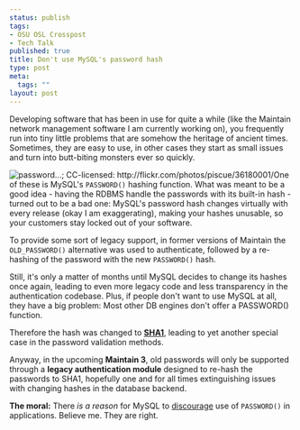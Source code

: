 ```yaml
--- 
status: publish
tags: 
- OSU OSL Crosspost
- Tech Talk
published: true
title: Don't use MySQL's password hash
type: post
meta: 
  tags: ""
layout: post
---
```

Developing software that has been in use for quite a while (like the Maintain network management software I am currently working on), you frequently run into tiny little problems that are somehow the heritage of ancient times. Sometimes, they are easy to use, in other cases they start as small issues and turn into butt-biting monsters ever so quickly.

<img src="http://static.flickr.com/25/36180001_a09a0c75f5_m.jpg" alt="password...; CC-licensed: http://flickr.com/photos/piscue/36180001/" class="alignright" />One of these is MySQL's <code>PASSWORD()</code> hashing function. What was meant to be a good idea - having the RDBMS handle the passwords with its built-in hash - turned out to be a bad one: MySQL's password hash changes virtually with every release (okay I am exaggerating), making your hashes unusable, so your customers stay locked out of your software.

To provide some sort of legacy support, in former versions of Maintain the <code>OLD_PASSWORD()</code> alternative was used to authenticate, followed by a re-hashing of the password with the new <code>PASSWORD()</code> hash.

Still, it's only a matter of months until MySQL decides to change its hashes once again, leading to even more legacy code and less transparency in the authentication codebase. Plus, if people don't want to use MySQL at all, they have a big problem: Most other DB engines don't offer a PASSWORD() function.

Therefore the hash was changed to <strong><a href="http://en.wikipedia.org/wiki/SHA1">SHA1</a></strong>, leading to yet another special case in the password validation methods.

Anyway, in the upcoming <strong>Maintain 3</strong>, old passwords will only be supported through a <strong>legacy authentication module</strong> designed to re-hash the passwords to SHA1, hopefully one and for all times extinguishing issues with changing hashes in the database backend.

<strong>The moral:</strong> There <em>is a reason</em> for MySQL to <a href="http://dev.mysql.com/doc/refman/5.0/en/application-password-use.html">discourage</a> use of <code>PASSWORD()</code> in applications. Believe me. They are right.
